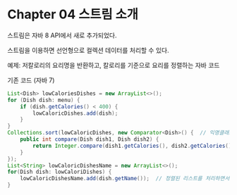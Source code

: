 Chapter 04 스트림 소개
==================


스트림은 자바 8 API에서 새로 추가되었다. 

스트림을 이용하면 선언형으로 컬렉션 데이터를 처리할 수 있다. 

예제: 저칼로리의 요리명을 반환하고, 칼로리를 기준으로 요리를 정렬하는 자바 코드 

기존 코드 (자바 7)
``` java
List<Dish> lowCaloriesDishes = new ArrayList<>();
for (Dish dish: menu) {
    if (dish.getCalories() < 400) {
        lowCaloricDishes.add(dish);
    }
}
Collections.sort(lowCaloricDishes, new Comparator<Dish>() {  // 익명클래스 요리 정렬
    public int compare(Dish dish1, Dish dish2) {
        return Integer.compare(dish1.getCalories(), dish2.getCalories());
    }
});
List<String> lowCaloricDishesName = new ArrayList<>();
for(Dish dish: lowCaloriDishes) {
    lowCaloricDishesName.add(dish.getName());  // 정렬된 리스트를 처리하면서 요리 이름 선택
}
```

